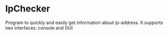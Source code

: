 # IpChecker
Program to quickly and easily get information about ip-address.
It supports two interfaces: console and GUI
